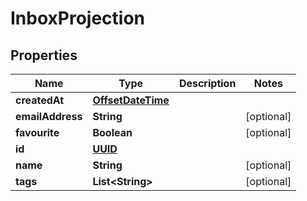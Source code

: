 

# InboxProjection

## Properties

Name | Type | Description | Notes
------------ | ------------- | ------------- | -------------
**createdAt** | [**OffsetDateTime**](OffsetDateTime.md) |  | 
**emailAddress** | **String** |  |  [optional]
**favourite** | **Boolean** |  |  [optional]
**id** | [**UUID**](UUID.md) |  | 
**name** | **String** |  |  [optional]
**tags** | **List&lt;String&gt;** |  |  [optional]




